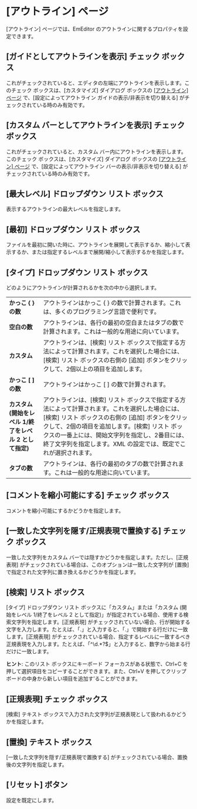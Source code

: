 # \[アウトライン\] ページ

\[アウトライン\] ページでは、EmEditor のアウトラインに関するプロパティを設定できます。

## \[ガイドとしてアウトラインを表示\] チェック ボックス

これがチェックされていると、エディタの左端にアウトラインを表示します。このチェック ボックスは、\[カスタマイズ\] ダイアログ ボックスの [\[アウトライン\] ページ](../../customize/outline/index) で、\[設定によってアウトライン ガイドの表示/非表示を切り替える\] がチェックされている時のみ有効です。

## \[カスタム バーとしてアウトラインを表示\] チェック ボックス

これがチェックされていると、カスタム バー内にアウトラインを表示します。このチェック ボックスは、\[カスタマイズ\] ダイアログ ボックスの [\[アウトライン\] ページ](../../customize/outline/index) で、\[設定によってアウトライン バーの表示/非表示を切り替える\] がチェックされている時のみ有効です。

## \[最大レベル\] ドロップダウン リスト ボックス

表示するアウトラインの最大レベルを指定します。

## \[最初\] ドロップダウン リスト ボックス

ファイルを最初に開いた時に、アウトラインを展開して表示するか、縮小して表示するか、または指定するレベルまで展開/縮小して表示するかを指定します。

## \[タイプ\] ドロップダウン リスト ボックス

どのようにアウトラインが計算されるかを次の中から選択します。

|     |     |
| --- | --- |
| **かっこ { } の数** | アウトラインはかっこ { } の数で計算されます。これは、多くのプログラミング言語で便利です。 |
| **空白の数** | アウトラインは、各行の最初の空白またはタブの数で計算されます。これは一般的な用途に向いています。 |
| **カスタム** | アウトラインは、\[検索\] リスト ボックスで指定する方法によって計算されます。これを選択した場合には、\[検索\] リスト ボックスの右側の \[追加\] ボタンをクリックして、2個以上の項目を追加します。 |
| **かっこ \[ \] の数** | アウトラインはかっこ \[ \] の数で計算されます。 |
| **カスタム (開始をレベル 1/終了をレベル 2 として指定)** | アウトラインは、\[検索\] リスト ボックスで指定する方法によって計算されます。これを選択した場合には、\[検索\] リスト ボックスの右側の \[追加\] ボタンをクリックして、2個の項目を追加します。\[検索\] リスト ボックスの一番上には、開始文字列を指定し、2番目には、終了文字列を指定します。XML の設定では、既定でこれが選択されます。 |
| **タブの数** | アウトラインは、各行の最初のタブの数で計算されます。これは一般的な用途に向いています。 |

## \[コメントを縮小可能にする\] チェック ボックス

コメントを縮小可能にするかどうかを指定します。

## \[一致した文字列を隠す/正規表現で置換する\] チェック ボックス

一致した文字列をカスタム バーでは隠すかどうかを指定します。ただし、\[正規表現\] がチェックされている場合は、このオプションは一致した文字列が \[置換\] で指定された文字列に置き換えるかどうかを指定します。

## \[検索\] リスト ボックス

\[タイプ\] ドロップダウン リスト ボックスに「カスタム」または「カスタム (開始をレベル 1/終了をレベル 2 として指定)」が指定されている場合、使用する検索文字列を指定します。\[正規表現\] がチェックされていない場合、行が開始する文字を入力します。たとえば、「.」と入力すると、「.」で開始する行だけに一致します。\[正規表現\] がチェックされている場合、指定するレベルに一致するべき正規表現を入力します。たとえば、「^\\d.\*?$」と入力すると、数字から始まる行だけに一致します。

**ヒント**: このリスト
ボックスにキーボード フォーカスがある状態で、Ctrl+C を押して選択項目をコピーすることができます。また、Ctrl+V を押してクリップボードの中身から新しい項目を追加す’ることができます。

## \[正規表現\] チェック ボックス

\[検索\] テキスト ボックスで入力された文字列が正規表現として扱われるかどうかを指定します。

## \[置換\] テキスト ボックス

\[一致した文字列を隠す/正規表現で置換する\] がチェックされている場合、置換後の文字列を指定します。

## \[リセット\] ボタン

設定を既定にします。

